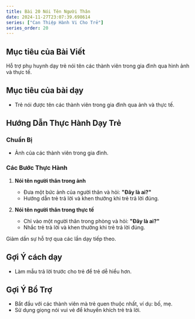 ```yaml
---
title: Bài 20 Nói Tên Người Thân 
date: 2024-11-27T23:07:39.698614
series: ["Can Thiệp Hành Vi Cho Trẻ"] 
series_order: 20
---
```


## Mục tiêu của Bài Viết  
Hỗ trợ phụ huynh dạy trẻ nói tên các thành viên trong gia đình qua hình ảnh và thực tế.  

## Mục tiêu của bài dạy  
- Trẻ nói được tên các thành viên trong gia đình qua ảnh và thực tế.  

## Hướng Dẫn Thực Hành Dạy Trẻ  

### Chuẩn Bị  
- Ảnh của các thành viên trong gia đình.  

### Các Bước Thực Hành  
1. **Nói tên người thân trong ảnh**  
   - Đưa một bức ảnh của người thân và hỏi: **"Đây là ai?"**  
   - Hướng dẫn trẻ trả lời và khen thưởng khi trẻ trả lời đúng.  

2. **Nói tên người thân trong thực tế**  
   - Chỉ vào một người thân trong phòng và hỏi: **"Đây là ai?"**  
   - Nhắc trẻ trả lời và khen thưởng khi trẻ trả lời đúng.  

Giảm dần sự hỗ trợ qua các lần dạy tiếp theo.  

## Gợi Ý cách dạy  
- Làm mẫu trả lời trước cho trẻ để trẻ dễ hiểu hơn.  

## Gợi Ý Bổ Trợ  
- Bắt đầu với các thành viên mà trẻ quen thuộc nhất, ví dụ: bố, mẹ.  
- Sử dụng giọng nói vui vẻ để khuyến khích trẻ trả lời.  

